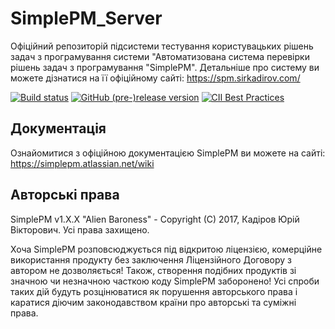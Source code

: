# SimplePM_Server
Офіційний репозиторій підсистеми тестування користувацьких рішень задач з програмування системи "Автоматизована система перевірки рішень задач з програмування "SimplePM".
Детальніше про систему ви можете дізнатися на її офіційному сайті: https://spm.sirkadirov.com/

[![Build status](https://ci.appveyor.com/api/projects/status/35hk5hpsn70j6vq0?svg=true)](https://ci.appveyor.com/project/sirkadirov/simplepm-server)
[![GitHub (pre-)release version](https://img.shields.io/github/release/SirkadirovTeam/SimplePM_Server/all.svg)](https://github.com/SirkadirovTeam/SimplePM_Server/releases)
[![CII Best Practices](https://bestpractices.coreinfrastructure.org/projects/1230/badge)](https://bestpractices.coreinfrastructure.org/projects/1230)

## Документація
Ознайомитися з офіційною документацією SimplePM ви можете на сайті: https://simplepm.atlassian.net/wiki

## Авторські права
SimplePM v1.X.X "Alien Baroness" - Copyright (C) 2017, Кадіров Юрій Вікторович. Усі права захищено.

Хоча SimplePM розповсюджується під відкритою ліцензією, комерційне використання продукту без заключення 
Ліцензійного Договору з автором не дозволяється! Також, створення подібних продуктів зі значною чи незначною
часткою коду SimplePM заборонено! Усі спроби таких дій будуть розцінюватися як порушення авторського права і
каратися діючим законодавством країни про авторські та суміжні права.
